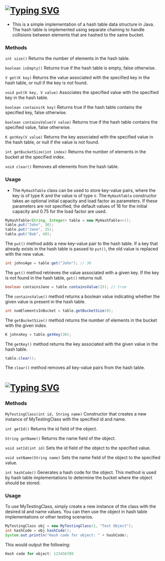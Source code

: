 # [![Typing SVG](https://readme-typing-svg.herokuapp.com?color=%2336BCF7&lines=MyHashTable)](https://git.io/typing-svg)
* This is a simple implementation of a hash table data structure in Java. The hash table is implemented using separate chaining to handle collisions between elements that are hashed to the same bucket.
### Methods
`int size()`
Returns the number of elements in the hash table.

`boolean isEmpty()`
Returns true if the hash table is empty, false otherwise.

`V get(K key)`
Returns the value associated with the specified key in the hash table, or null if the key is not found.

`void put(K key, V value)`
Associates the specified value with the specified key in the hash table.

`boolean contains(K key)`
Returns true if the hash table contains the specified key, false otherwise.

`boolean containsValue(V value)`
Returns true if the hash table contains the specified value, false otherwise.

`K getKey(V value)`
Returns the key associated with the specified value in the hash table, or null if the value is not found.

`int getBucketSize(int index)`
Returns the number of elements in the bucket at the specified index.

`void clear()`
Removes all elements from the hash table.
### Usage
* The `MyHashTable` class can be used to store key-value pairs, where the key is of type K and the value is of type `V`. The `MyHashTable` constructor takes an optional initial capacity and load factor as parameters. If these parameters are not specified, the default values of 16 for the initial capacity and 0.75 for the load factor are used.

```java
MyHashTable<String, Integer> table = new MyHashTable<>();
table.put("John", 30);
table.put("Jane", 25);
table.put("Bob", 40);
```
The `put()` method adds a new key-value pair to the hash table. If a key that already exists in the hash table is passed to `put()`, the old value is replaced with the new value.

```java
int johnsAge = table.get("John"); // 30
```
The `get()` method retrieves the value associated with a given key. If the key is not found in the hash table, `get()` returns null.

```java
boolean containsJane = table.containsValue(25); // true
```
The `containsValue()` method returns a boolean value indicating whether the given value is present in the hash table.

```java
int numElementsInBucket = table.getBucketSize(0);
```
The `getBucketSize()` method returns the number of elements in the bucket with the given index.

```java
K johnsKey = table.getKey(30);
```
The `getKey()` method returns the key associated with the given value in the hash table.

```java
table.clear();
```
The `clear()` method removes all key-value pairs from the hash table.

# [![Typing SVG](https://readme-typing-svg.herokuapp.com?color=%2336BCF7&lines=MyTestingClass)](https://git.io/typing-svg)
### Methods
`MyTestingClass(int id, String name)`
Constructor that creates a new instance of MyTestingClass with the specified id and name.

`int getId()`
Returns the id field of the object.

`String getName()`
Returns the name field of the object.

`void setId(int id)`
Sets the id field of the object to the specified value.

`void setName(String name)`
Sets the name field of the object to the specified value.

`int hashCode()`
Generates a hash code for the object. This method is used by hash table implementations to determine the bucket where the object should be stored.

### Usage
To use MyTestingClass, simply create a new instance of the class with the desired id and name values. You can then use the object in hash table implementations or other testing scenarios.

```java
MyTestingClass obj = new MyTestingClass(1, "Test Object");
int hashCode = obj.hashCode();
System.out.println("Hash code for object: " + hashCode);
```
This would output the following:
```java
Hash code for object: 123456789
```
